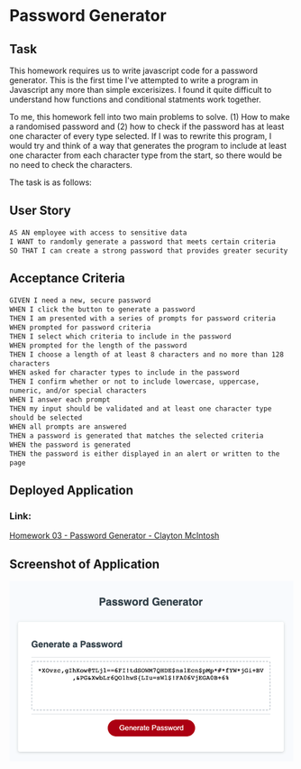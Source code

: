 # Password Generator

## Task

This homework requires us to write javascript code for a password generator. This is the first time I've attempted to write a program in Javascript any more than simple excerisizes. I found it quite difficult to understand how functions and conditional statments work together. 

To me, this homework fell into two main problems to solve. (1) How to make a randomised password and (2) how to check if the password has at least one character of every type selected. If I was to rewrite this program, I would try and think of a way that generates the program to include at least one character from each character type from the start, so there would be no need to check the characters.

The task is as follows:

## User Story

```
AS AN employee with access to sensitive data
I WANT to randomly generate a password that meets certain criteria
SO THAT I can create a strong password that provides greater security
```

## Acceptance Criteria

```
GIVEN I need a new, secure password
WHEN I click the button to generate a password
THEN I am presented with a series of prompts for password criteria
WHEN prompted for password criteria
THEN I select which criteria to include in the password
WHEN prompted for the length of the password
THEN I choose a length of at least 8 characters and no more than 128 characters
WHEN asked for character types to include in the password
THEN I confirm whether or not to include lowercase, uppercase, numeric, and/or special characters
WHEN I answer each prompt
THEN my input should be validated and at least one character type should be selected
WHEN all prompts are answered
THEN a password is generated that matches the selected criteria
WHEN the password is generated
THEN the password is either displayed in an alert or written to the page
```

## Deployed Application

### Link:

[Homework 03 - Password Generator - Clayton McIntosh](https://claytonmcintosh.github.io/Homework-03-Password-Generator/Develop/index.html)

## Screenshot of Application

![ScreenShot](Assets/Screenshot.png)

